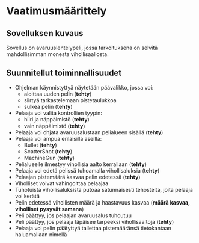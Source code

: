 # Vaatimusmäärittely

## Sovelluksen kuvaus

Sovellus on avaruuslentelypeli, jossa tarkoituksena on selvitä mahdollisimman monesta vihollisaallosta.

## Suunnitellut toiminnallisuudet

- Ohjelman käynnistyttyä näytetään päävalikko, jossa voi:
	* aloittaa uuden pelin (**tehty**)
	* siirtyä tarkastelemaan pistetaulukkoa
	* sulkea pelin (**tehty**)
- Pelaaja voi valita kontrollien tyypin:
	* hiiri ja näppäimistö (**tehty**)
	* vain näppäimistö (**tehty**)
- Pelaaja voi ohjata avaruusalustaan pelialueen sisällä (**tehty**)
- Pelaaja voi ampua erilaisilla aseilla:
	* Bullet (**tehty**)
	* ScatterShot (**tehty**)
	* MachineGun (**tehty**)
- Pelialueelle ilmestyy vihollisia aalto kerrallaan (**tehty**)
- Pelaaja voi edetä pelissä tuhoamalla vihollisaluksia (**tehty**)
- Pelaajan pistemäärä kasvaa pelin edetessä (**tehty**)
- Viholliset voivat vahingoittaa pelaajaa
- Tuhotuista vihollisaluksista putoaa satunnaisesti tehosteita, joita pelaaja voi kerätä
- Pelin edetessä vihollisten määrä ja haastavuus kasvaa (**määrä kasvaa, viholliset pysyvät samana**)
- Peli päättyy, jos pelaajan avaruusalus tuhoutuu
- Peli päättyy, jos pelaaja läpäisee tarpeeksi vihollisaaltoja (**tehty**)
- Pelaaja voi pelin päätyttyä tallettaa pistemääränsä tietokantaan haluamallaan nimellä
